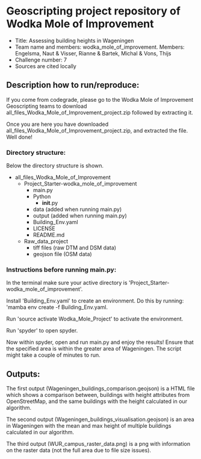 # Geoscripting project repository of Wodka Mole of Improvement

- Title: Assessing building heights in Wageningen
- Team name and members: wodka_mole_of_improvement. Members: Engelsma, Naut & Visser, Rianne & Bartek, Michal & Vons, Thijs
- Challenge number: 7
- Sources are cited locally

## Description how to run/reproduce: 
If you come from codegrade, please go to the Wodka Mole of Improvement Geoscripting teams to download all_files_Wodka_Mole_of_Improvement_project.zip followed by extracting it. 

Once you are here you have downloaded all_files_Wodka_Mole_of_Improvement_project.zip, and extracted the file. Well done!

### Directory structure:
Below the directory structure is shown.

- all_files_Wodka_Mole_of_Improvement
    - Project_Starter-wodka_mole_of_improvement
        - main.py
        - Python
            - __init__.py
        - data (added when running main.py)
        - output (added when running main.py)
        - Building_Env.yaml
        - LICENSE
        - README.md
    - Raw_data_project
        - tiff files (raw DTM and DSM data)
        - geojson file (OSM data)

### Instructions before running main.py:
In the terminal make sure your active directory is 'Project_Starter-wodka_mole_of_improvement'.

Install 'Building_Env.yaml' to create an environment. Do this by running: 'mamba env create -f Building_Env.yaml.

Run 'source activate Wodka_Mole_Project' to activate the environment.

Run 'spyder' to open spyder.

Now within spyder, open and run main.py and enjoy the results! Ensure that the specified area is within the greater area of Wageningen. The script might take a couple of minutes to run.

## Outputs:
The first output (Wageningen_buildings_comparison.geojson) is a HTML file which shows a comparison between, buildings with height attributes from OpenStreetMap, and the same buildings with the height calculated in our algorithm.

The second output (Wageningen_buildings_visualisation.geojson) is an area in Wageningen with the mean and max height of multiple buildings calculated in our algorithm.

The third output (WUR_campus_raster_data.png) is a png with information on the raster data (not the full area due to file size issues).
